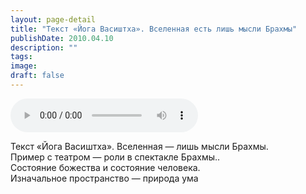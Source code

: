 ```yaml
---
layout: page-detail
title: "Текст «Йога Васиштха». Вселенная есть лишь мысли Брахмы"
publishDate: 2010.04.10
description: ""
tags:
image:
draft: false
---
```


<audio title="2010.04.10 - Текст «Йога Васиштха». Вселенная есть лишь мысли Брахмы.mp3" src="https://filer-api.advayta.org/v1.0/public/files/75792" controls=""></audio>

 Текст «Йога Васиштха». Вселенная — лишь мысли Брахмы.  
 Пример с театром — роли в спектакле Брахмы..  
 Состояние божества и состояние человека.   
 Изначальное пространство — природа ума   

  
